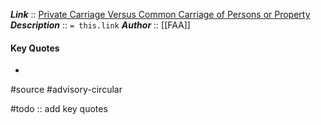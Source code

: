 ***Link***      :: [Private Carriage Versus Common Carriage of Persons or Property](https://www.faa.gov/documentLibrary/media/Advisory_Circular/AC%20120-12A.pdf)
***Description***      :: `= this.link`
***Author*** :: [[FAA]]

#### Key Quotes
* 

#source #advisory-circular 

#todo :: add key quotes